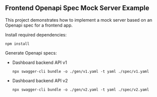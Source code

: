 ## Frontend Openapi Spec Mock Server Example

This project demonstrates how to implement a mock server based on an Openapi spec for a frontend app.

Install required dependencies:

```console
npm install
```

Generate Openapi specs:

- Dashboard backend API v1
  ```console
  npx swagger-cli bundle -o ./gen/v1.yaml -t yaml ./spec/v1.yaml
  ```
- Dashboard backend API v2
  ```console
  npx swagger-cli bundle -o ./gen/v2.yaml -t yaml ./spec/v2.yaml
  ```
